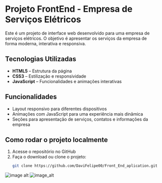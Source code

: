 # Projeto FrontEnd - Empresa de Serviços Elétricos

Este é um projeto de interface web desenvolvido para uma empresa de serviços elétricos. O objetivo é apresentar os serviços da empresa de forma moderna, interativa e responsiva.

## Tecnologias Utilizadas

- **HTML5** – Estrutura da página
- **CSS3** – Estilização e responsividade
- **JavaScript** – Funcionalidades e animações interativas

## Funcionalidades

- Layout responsivo para diferentes dispositivos
- Animações com JavaScript para uma experiência mais dinâmica
- Seções para apresentação de serviços, contatos e informações da empresa

## Como rodar o projeto localmente

1. Acesse o repositório no GitHub
2. Faça o download ou clone o projeto:
   ```bash
   git clone https://github.com/DaviFelipe00/Front_End_aplication.git

![image alt](https://github.com/DaviFelipe00/portifolio01/blob/main/imagem%20do%20projeto.png?raw=true)
![image_alt](https://github.com/DaviFelipe00/portifolio01/blob/main/imagem%20do%20projeto2.png?raw=true)
